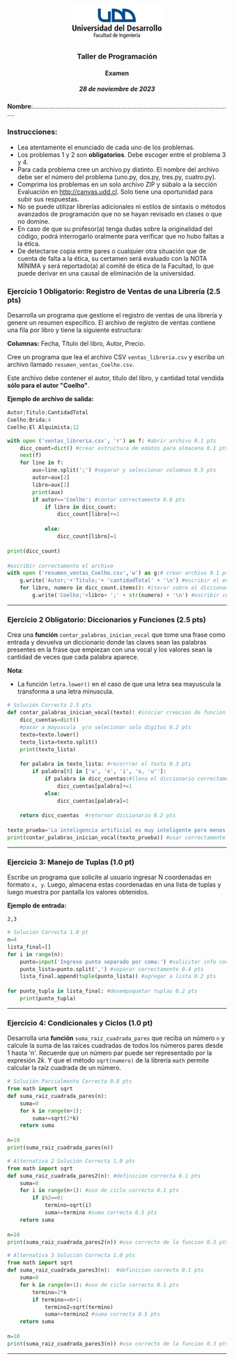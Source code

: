 <div align="center">
<img src="logo_UDD_Facultad_Ingenieria.png" style="float: center; height: 80px;" >
</div>


<h3 align="center">Taller de Programación</h3>
<h4 align="center">Examen</h4>
<h5 align="center">28 de noviembre de 2023</h5>

**Nombre**:..................................................................................................................


### Instrucciones:

- Lea atentamente el enunciado de cada uno de los problemas.
- Los problemas 1 y 2 son **obligatorios**. Debe escoger entre el problema 3 y 4.
- Para cada problema cree un archivo.py distinto. El nombre del archivo debe ser el número del problema (uno.py, dos.py, tres.py, cuatro.py).
- Comprima los problemas en un solo archivo ZIP y súbalo a la sección Evaluación en http://canvas.udd.cl. Solo tiene una oportunidad para subir sus respuestas.
- No se puede utilizar librerías adicionales ni estilos de sintaxis o métodos avanzados de programación que no se hayan revisado en clases o que no domine.
- En caso de que su profesor(a) tenga dudas sobre la originalidad del código, podrá interrogarlo oralmente para verificar que no hubo faltas a la ética.
- De detectarse copia entre pares o cualquier otra situación que de cuenta de falta a la ética, su certamen será evaluado con la NOTA MÍNIMA y será reportado(a) al comité de ética de la Facultad, lo que puede derivar en una causal de eliminación de la universidad.

### Ejercicio 1 Obligatorio: Registro de Ventas de una Librería (2.5 pts)


Desarrolla un programa que gestione el registro de ventas de una librería y genere un resumen específico. El archivo de registro de ventas contiene una fila por libro y tiene la siguiente estructura:

**Columnas:** Fecha, Título del libro, Autor, Precio.


Cree un programa que lea el archivo CSV `ventas_libreria.csv` y escriba un archivo llamado `resumen_ventas_Coelho.csv`.

Este archivo debe contener el autor, título del libro, y cantidad total vendida **sólo para el autor "Coelho"**.

**Ejemplo de archivo de salida:**

```python
Autor;Titulo;CantidadTotal
Coelho;Brida;4
Coelho;El Alquimista;12
```

```python
with open ('ventas_libreria.csv', 'r') as f: #abrir archivo 0.1 pts
    dicc_count=dict() #crear estructura de edatos para almacena 0.1 pts
    next(f)
    for line in f:
        aux=line.split(';') #separar y seleccionar columnas 0.5 pts
        autor=aux[2]
        libro=aux[1]
        print(aux)
        if autor=='Coelho': #contar correctamente 0.8 pts
            if libro in dicc_count:
                dicc_count[libro]+=1
                        
            else:
                dicc_count[libro]=1
                        
print(dicc_count)
                                               
#escribir correctamente el archivo                
with open ('resumen_ventas_Coelho.csv','w') as g:# crear archivo 0.1 pts
    g.write('Autor;'+'Titulo;'+ 'cantidadTotal' + '\n') #escribir el encabezado 0.1 pts
    for libro, numero in dicc_count.items(): #iterar sobre el diccionarop 0.3 pts
        g.write('Coelho;'+libro+ ';' + str(numero) + '\n') #escribir correctamnte la informacion 0.5 pts
```
---

### Ejercicio 2 Obligatorio: Diccionarios y Funciones (2.5 pts)



Crea una **función** `contar_palabras_inician_vocal` que tome una frase como entrada y devuelva un diccionario donde las claves sean las palabras presentes en la frase que empiezan con una vocal y los valores sean la cantidad de veces que cada palabra aparece.

**Nota**: 
- La función `letra.lower()` en el caso de que una letra sea mayuscula la transforma a una letra minuscula.

```python
# Solución Correcta 2.5 pts
def contar_palabras_inician_vocal(texto): #iniciar creacion de funcion y definir variables 0.3 pts
    dicc_cuentas=dict() 
    #pasar a mayuscula  y/o selecionar solo digitos 0.2 pts
    texto=texto.lower() 
    texto_lista=texto.split()
    print(texto_lista)
  
    for palabra in texto_lista: #recorrrer el texto 0.3 pts
        if palabra[0] in ['a', 'e', 'i', 'o, 'u'']:
            if palabra in dicc_cuentas:#llena el diccionario correctamente 1.0 pt
                dicc_cuentas[palabra]+=1
            else:
                dicc_cuentas[palabra]=1
                  
    return dicc_cuentas  #retornar diccionario 0.2 pts

texto_prueba='La inteligencia artificial es muy inteligente pero menos inteligente que un ser humano.'
print(contar_palabras_inician_vocal(texto_prueba)) #usar correctamente la funcion e impirimir resultado 0.5 pts
```
---

### Ejercicio 3: Manejo de Tuplas (1.0 pt)



Escribe un programa que solicite al usuario ingresar N coordenadas en formato `x, y`. Luego, almacena estas coordenadas en una lista de tuplas y luego muestra por pantalla los valores obtenidos.

**Ejemplo de entrada:**
```
2,3
```

```python
# Solución Correcta 1.0 pt
n=4
lista_final=[]
for i in range(n):
    punto=input('Ingrese punto separado por coma:') #solicitar info correctamente 0.2 pts
    punto_lista=punto.split(',') #separar correctamente 0.4 pts
    lista_final.append(tuple(punto_lista)) #agregar a lista 0.2 pts   
      
for punto_tupla in lista_final: #desempaquetar tuplas 0.2 pts
    print(punto_tupla)
```


---

### Ejercicio 4: Condicionales y Ciclos (1.0 pt)

Desarrolla una **función** `suma_raiz_cuadrada_pares` que reciba un número `n` y calcule la suma de las raíces cuadradas de todos los números pares desde 1 hasta 'n'. Recuerde que un número par puede ser representado por la expresión $2\dot k$. Y que el método `sqrt(numero)` de la librería `math` permite calcular la raíz cuadrada de un número.

```python
# Solución Parcialmente Correcta 0.8 pts
from math import sqrt
def suma_raiz_cuadrada_pares(n):
    suma=0
    for k in range(n+1):
        suma+=sqrt(2*k)   
    return suma

n=10
print(suma_raiz_cuadrada_pares(n))

```

```python
# Alternativa 2 Solución Correcta 1.0 pts
from math import sqrt
def suma_raiz_cuadrada_pares2(n): #definicion correcta 0.1 pts
    suma=0
    for i in range(n+1): #uso de ciclo correcto 0.1 pts
        if i%2==0:
            termino=sqrt(i)
            suma+=termino #suma correcta 0.5 pts 
    return suma

n=10
print(suma_raiz_cuadrada_pares2(n)) #uso correcto de la funcion 0.3 pts
```

```python
# Alternativa 3 Solución Correcta 1.0 pts  
from math import sqrt
def suma_raiz_cuadrada_pares3(n):  #definicion correcta 0.1 pts
    suma=0
    for k in range(n+1): #uso de ciclo correcto 0.1 pts
        termino=2*k
        if termino<=n+1:
            termino2=sqrt(termino)
            suma+=termino2 #suma correcta 0.5 pts     
    return suma

n=10  
print(suma_raiz_cuadrada_pares3(n)) #uso correcto de la funcion 0.3 pts
```


---

